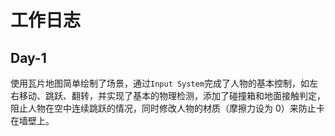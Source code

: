 # 工作日志

## Day-1

使用瓦片地图简单绘制了场景，通过`Input System`完成了人物的基本控制，如左右移动、跳跃、翻转，并实现了基本的物理检测，添加了碰撞箱和地面接触判定，阻止人物在空中连续跳跃的情况，同时修改人物的材质（摩擦力设为 0）来防止卡在墙壁上。
